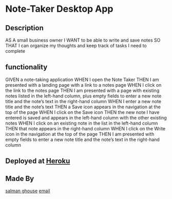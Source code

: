 # Note-Taker Desktop App


## Description

AS A small business owner
I WANT to be able to write and save notes
SO THAT I can organize my thoughts and keep track of tasks I need to complete


## functionality

GIVEN a note-taking application
WHEN I open the Note Taker
THEN I am presented with a landing page with a link to a notes page
WHEN I click on the link to the notes page
THEN I am presented with a page with existing notes listed in the left-hand column, plus empty fields to enter a new note title and the note’s text in the right-hand column
WHEN I enter a new note title and the note’s text
THEN a Save icon appears in the navigation at the top of the page
WHEN I click on the Save icon
THEN the new note I have entered is saved and appears in the left-hand column with the other existing notes
WHEN I click on an existing note in the list in the left-hand column
THEN that note appears in the right-hand column
WHEN I click on the Write icon in the navigation at the top of the page
THEN I am presented with empty fields to enter a new note title and the note’s text in the right-hand column

## Deployed at [Heroku](https://obscure-anchorage-54395.herokuapp.com/)

## Made By

[salman ghouse](www.salmanwebdeveloper.com)
[email](mailto:salmanghouse1@gmail.com)
